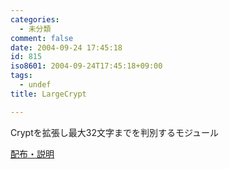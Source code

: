 ```yaml
---
categories:
  - 未分類
comment: false
date: 2004-09-24 17:45:18
id: 815
iso8601: 2004-09-24T17:45:18+09:00
tags:
  - undef
title: LargeCrypt

---
```


<div class="entry-body">
                                 <p>Cryptを拡張し最大32文字までを判別するモジュール</p>

<p><a href="http://www.nishimiyahara.net">配布・説明</a></p>
                              </div>
    	